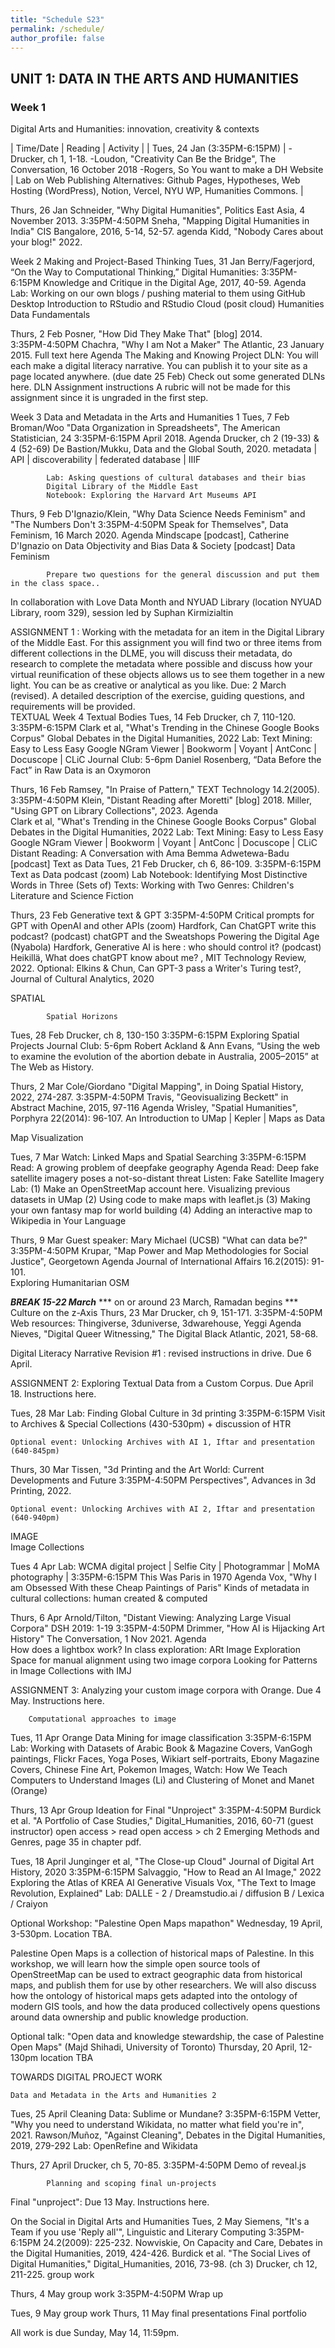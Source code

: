 ```yaml
---
title: "Schedule S23"
permalink: /schedule/
author_profile: false
---
```


## UNIT 1: DATA IN THE ARTS AND HUMANITIES

### Week 1		

Digital Arts and Humanities: innovation, creativity & contexts
	

| Time/Date | Reading | Activity |
| Tues, 24 Jan (3:35PM-6:15PM) | -Drucker, ch 1, 1-18. -Loudon, "Creativity Can Be the Bridge", The Conversation, 16 October 2018 -Rogers, So You want to make a DH Website | Lab on Web Publishing Alternatives: Github Pages, Hypotheses, Web Hosting (WordPress), Notion, Vercel, NYU WP, Humanities Commons. |



Thurs, 26 Jan		Schneider, "Why Digital Humanities", Politics East Asia, 4 November 2013.
3:35PM-4:50PM	Sneha, "Mapping Digital Humanities in India" CIS Bangalore, 2016, 5-14, 52-57.
agenda			Kidd, "Nobody Cares about your blog!" 2022. 

Week 2		Making and Project-Based Thinking 
Tues, 31 Jan		Berry/Fagerjord, “On the Way to Computational Thinking,” Digital Humanities: 
3:35PM-6:15PM	Knowledge and Critique in the Digital Age, 2017, 40-59. 
Agenda			Lab: 
			Working on our own blogs / pushing material to them using GitHub Desktop
Introduction to RStudio and RStudio Cloud (posit cloud)
	Humanities Data Fundamentals

Thurs, 2 Feb 		Posner, "How Did They Make That"  [blog] 2014.	
3:35PM-4:50PM	Chachra, "Why I am Not a Maker" The Atlantic, 23 January 2015. Full text here 
Agenda			The Making and Knowing Project
DLN: You will each make a digital literacy narrative. You can publish it to your site as a page located anywhere.  (due date 25 Feb)  Check out some generated DLNs here. DLN Assignment instructions  A rubric will not be made for this assignment since it is ungraded in the first step. 

Week 3		Data and Metadata in the Arts and Humanities 1 
Tues, 7 Feb		Broman/Woo "Data Organization in Spreadsheets", The American Statistician, 24 
3:35PM-6:15PM	April 2018.
Agenda			Drucker, ch 2 (19-33) & 4 (52-69)
			De Bastion/Mukku, Data and the Global South, 2020.
			metadata | API | discoverability | federated database | IIIF

			Lab: Asking questions of cultural databases and their bias
			Digital Library of the Middle East 
			Notebook: Exploring the Harvard Art Museums API 


Thurs, 9 Feb 		D'Ignazio/Klein, "Why Data Science Needs Feminism" and "The Numbers Don't 
3:35PM-4:50PM	Speak for Themselves", Data Feminism, 16 March 2020.
Agenda			Mindscape [podcast], Catherine D'Ignazio on Data Objectivity and Bias
			Data & Society [podcast] Data Feminism  
		
			Prepare two questions for the general discussion and put them in the class space.. 
In collaboration with Love Data Month and NYUAD Library (location NYUAD 
	Library, room 329), session led by Suphan Kirmizialtin


ASSIGNMENT 1 : Working with the metadata for an item in the Digital Library of the Middle East. For this assignment you will find two or three items from different collections in the DLME, you will discuss their metadata, do research to complete the metadata where possible and discuss how your virtual reunification of these objects allows us to see them together in a new light. You can be as creative or analytical as you like.  Due: 2 March  (revised). A detailed description of the exercise, guiding questions, and requirements will be provided.  
TEXTUAL
Week 4		Textual Bodies
Tues, 14 Feb		Drucker, ch 7, 110-120.
3:35PM-6:15PM	Clark et al, "What's Trending in the Chinese Google Books Corpus" Global 
			Debates in the Digital Humanities, 2022
			Lab:  Text Mining: Easy to Less Easy Google NGram Viewer | Bookworm | 
			Voyant | AntConc | Docuscope | CLiC
Journal Club: 5-6pm Daniel Rosenberg, “Data Before the Fact” in Raw Data is an Oxymoron
 
Thurs, 16 Feb 		Ramsey, "In Praise of Pattern," TEXT Technology 14.2(2005). 
3:35PM-4:50PM	Klein, "Distant Reading after Moretti" [blog] 2018. 
			Miller, "Using GPT on Library Collections", 2023. 
Agenda	
Clark et al, "What's Trending in the Chinese Google Books Corpus" Global 
	Debates in the Digital Humanities, 2022
			Lab:  Text Mining: Easy to Less Easy Google NGram Viewer | Bookworm | 
			Voyant | AntConc | Docuscope | CLiC
Distant Reading: A Conversation with Ama Bemma Adwetewa-Badu [podcast]
		Text as Data 
Tues, 21 Feb		Drucker, ch 6, 86-109.
3:35PM-6:15PM	Text as Data podcast 
(zoom)			Lab Notebook: Identifying Most Distinctive Words in Three (Sets of) Texts: 
			Working with Two Genres: Children's Literature and Science Fiction 

Thurs, 23 Feb		Generative text & GPT 
3:35PM-4:50PM	Critical prompts for GPT with OpenAI and other APIs 
(zoom)			Hardfork, Can ChatGPT write this podcast? (podcast)
			chatGPT and the Sweatshops Powering the Digital Age (Nyabola)
			Hardfork, Generative AI is here : who should control it? (podcast)	
			Heikillä, What does chatGPT know about me? , MIT Technology Review, 2022. 
Optional: Elkins & Chun, Can GPT-3 pass a Writer's Turing test?, Journal of Cultural Analytics, 2020

SPATIAL 

			Spatial Horizons
Tues, 28 Feb		Drucker, ch 8, 130-150
3:35PM-6:15PM	Exploring Spatial Projects
Journal Club: 5-6pm  Robert Ackland & Ann Evans, “Using the web to examine the evolution of the abortion debate in Australia, 2005–2015” at The Web as History.

Thurs, 2 Mar 		Cole/Giordano "Digital Mapping", in Doing Spatial History, 2022, 274-287. 
3:35PM-4:50PM	Travis, "Geovisualizing Beckett" in Abstract Machine, 2015, 97-116
Agenda			Wrisley, "Spatial Humanities", Porphyra 22(2014): 96-107.
			An Introduction to UMap | Kepler | Maps as Data

Map Visualization
		
Tues, 7 Mar		Watch: Linked Maps and Spatial Searching 
3:35PM-6:15PM	Read: A growing problem of deepfake geography
Agenda			Read: Deep fake satellite imagery poses a not-so-distant threat
			Listen: Fake Satellite Imagery 
			Lab: (1) Make an OpenStreetMap account here. Visualizing previous datasets in 
			UMap (2) Using code to make maps with leaflet.js (3) Making your own fantasy 
			map for world building (4) Adding an interactive map to Wikipedia 
			in Your Language 
			 

Thurs, 9 Mar 		Guest speaker: Mary Michael (UCSB) "What can data be?" 
3:35PM-4:50PM	Krupar, "Map Power and Map Methodologies for Social Justice", Georgetown 
Agenda			Journal of International Affairs 16.2(2015): 91-101.	
			Exploring Humanitarian OSM 

***BREAK 15-22 March*** 
*** on or around 23 March, Ramadan begins ***
		Culture on the z-Axis
Thurs, 23 Mar		Drucker, ch 9, 151-171.
3:35PM-4:50PM	Web resources: Thingiverse, 3duniverse, 3dwarehouse, Yeggi
Agenda			Nieves, "Digital Queer Witnessing," The Digital Black Atlantic, 2021, 58-68.


Digital Literacy Narrative Revision #1 : revised instructions in drive.  Due 6 April. 

ASSIGNMENT 2: Exploring Textual Data from a Custom Corpus. Due April 18. Instructions here. 


Tues, 28 Mar 		Lab: Finding Global Culture in 3d printing
3:35PM-6:15PM	Visit to Archives & Special Collections (430-530pm) + discussion of HTR


	Optional event: Unlocking Archives with AI 1, Iftar and presentation (640-845pm) 



Thurs, 30 Mar		Tissen, "3d Printing and the Art World: Current Developments and Future 
3:35PM-4:50PM	Perspectives", Advances in 3d Printing, 2022.


	Optional event: Unlocking Archives with AI 2, Iftar and presentation (640-940pm) 

IMAGE  
		Image Collections 
			
Tues 4 Apr		Lab: WCMA digital project | Selfie City | Photogrammar | MoMA photography | 
3:35PM-6:15PM	This Was Paris in 1970
Agenda			Vox, "Why I am Obsessed With these Cheap Paintings of Paris" 
			Kinds of metadata in cultural collections: human created & computed


Thurs, 6 Apr		Arnold/Tilton, "Distant Viewing: Analyzing Large Visual Corpora" DSH 2019: 1-19
3:35PM-4:50PM	Drimmer, "How AI is Hijacking Art History" The Conversation, 1 Nov 2021. 
Agenda	
How does a lightbox work? 
In class exploration: ARt Image Exploration Space for manual alignment using two image corpora 
			Looking for Patterns in Image Collections with IMJ

ASSIGNMENT 3:  Analyzing your custom image corpora with Orange. Due 4 May. Instructions here. 

		Computational approaches to image 
Tues, 11 Apr 		Orange Data Mining for image classification
3:35PM-6:15PM	Lab: Working with Datasets of Arabic Book & Magazine Covers, VanGogh 
			paintings, Flickr Faces, Yoga Poses, Wikiart self-portraits, Ebony Magazine 
			Covers, Chinese Fine Art, Pokemon Images, 
			Watch: How We Teach Computers to Understand Images (Li) and Clustering of 
			Monet and Manet (Orange)

Thurs, 13 Apr 		Group Ideation for Final "Unproject" 
3:35PM-4:50PM	Burdick et al.  "A Portfolio of Case Studies," Digital_Humanities, 2016, 60-71 
(guest instructor)	open access > read open access > ch 2 Emerging Methods and Genres, page 35 
			in chapter pdf.



Tues, 18 April		Junginger et al, "The Close-up Cloud" Journal of Digital Art History, 2020
3:35PM-6:15PM	Salvaggio, "How to Read an AI Image," 2022
			Exploring the Atlas of KREA AI Generative Visuals
			Vox, "The Text to Image Revolution, Explained" 
			Lab: DALLE - 2 / Dreamstudio.ai / diffusion B / Lexica / Craiyon


Optional Workshop: "Palestine Open Maps mapathon" Wednesday, 19 April, 3-530pm. Location TBA.

Palestine Open Maps is a collection of historical maps of Palestine. In this workshop, we will learn how the simple open source tools of OpenStreetMap can be used to extract geographic data from historical maps, and publish them for use by other researchers. We will also discuss how the ontology of historical maps gets adapted into the ontology of modern GIS tools, and how the data produced collectively opens questions around data ownership and public knowledge production. 

Optional talk: "Open data and knowledge stewardship, the case of Palestine Open Maps" (Majd Shihadi, University of Toronto) Thursday, 20 April, 12-130pm location TBA


TOWARDS DIGITAL PROJECT WORK

	Data and Metadata in the Arts and Humanities 2 
Tues, 25 April 		Cleaning Data: Sublime or Mundane?
3:35PM-6:15PM	Vetter, "Why you need to understand Wikidata, no matter what field you're in", 
			2021.
Rawson/Muñoz, "Against Cleaning", Debates in the Digital Humanities, 2019, 279-292
Lab: OpenRefine and Wikidata

Thurs, 27 April 		Drucker, ch 5, 70-85. 
3:35PM-4:50PM	Demo of reveal.js 

			Planning and scoping final un-projects


Final "unproject":  Due 13 May.  Instructions here. 

On the Social in Digital Arts and Humanities
Tues, 2 May 		Siemens, "It's a Team if you use 'Reply all'", Linguistic and Literary Computing 
3:35PM-6:15PM	24.2(2009): 225-232.
Nowviskie, On Capacity and Care, Debates in the Digital Humanities, 2019, 424-426.
Burdick et al. "The Social Lives of Digital Humanities," Digital_Humanities, 2016, 73-98.  (ch 3) 
Drucker, ch 12, 211-225. 
group work 

Thurs, 4 May 		group work 
3:35PM-4:50PM
		Wrap up

Tues, 9 May 		group work
Thurs, 11 May 		final presentations 
Final portfolio   

All work is due Sunday, May 14, 11:59pm.


